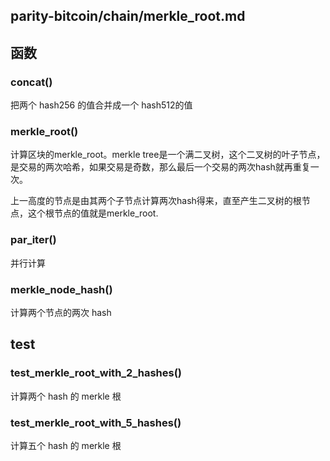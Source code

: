 ## parity-bitcoin/chain/merkle_root.md

## 函数

### concat()
把两个 hash256 的值合并成一个 hash512的值

### merkle_root()
计算区块的merkle_root。merkle tree是一个满二叉树，这个二叉树的叶子节点，是交易的两次哈希，如果交易是奇数，那么最后一个交易的两次hash就再重复一次。

上一高度的节点是由其两个子节点计算两次hash得来，直至产生二叉树的根节点，这个根节点的值就是merkle_root.

### par_iter()
并行计算

### merkle_node_hash()
计算两个节点的两次 hash

## test

### test_merkle_root_with_2_hashes()
计算两个 hash 的 merkle 根

### test_merkle_root_with_5_hashes()
计算五个 hash 的 merkle 根

